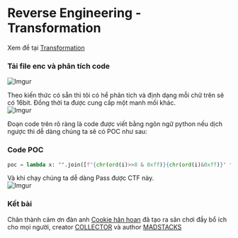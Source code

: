 # Reverse Engineering - Transformation

Xem đề tại [Transformation](https://battle.cookiearena.org/challenges/reverse-engineering/transformation)

### Tải file enc và phân tích code

![Imgur](https://i.imgur.com/LY8CUZK.png)

Theo kiến thức có sẵn thì tôi có hể phân tích và định dạng mỗi chữ trên sẽ có 16bit. Đồng thời ta được cung cấp một manh mối khác.<br>
![Imgur](https://i.imgur.com/XeX82ia.png)

Đoạn code trên rõ ràng là code được viết bằng ngôn ngữ python nếu dịch ngược thì dễ dàng chúng ta sẽ có POC như sau:

### Code POC

```python
poc = lambda x: "".join([f"{chr(ord(i)>>8 & 0xff)}{chr(ord(i)&0xff)}" for i in x])
```

Và khi chạy chúng ta dễ dàng Pass được CTF này.<br>
![Imgur](https://i.imgur.com/PosJJs6.png)

### Kết bài

Chân thành cảm ơn đàn anh [Cookie hân hoan](https://www.facebook.com/cookie.han.hoan) đã tạo ra sân chơi đầy bổ ích cho mọi người, creator [COLLECTOR](https://battle.cookiearena.org/challenges/reverse-engineering/transformation) và author [MADSTACKS](https://play.picoctf.org/practice/challenge/104?category=3&page=1)
